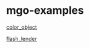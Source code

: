 # mgo-examples

[color_object](https://github.com/wyzzhe/mgo-examples/blob/main/color_object/README.md)

[flash_lender](https://github.com/wyzzhe/mgo-examples/blob/main/flash_lender/README.md)
